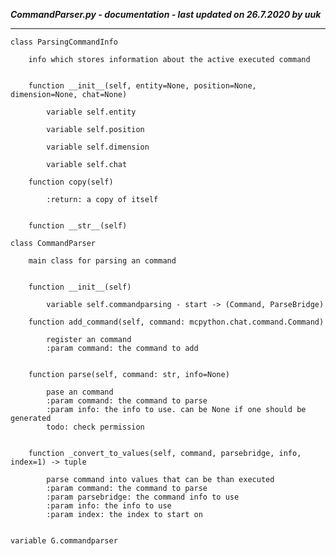 ***CommandParser.py - documentation - last updated on 26.7.2020 by uuk***
___

    class ParsingCommandInfo
        
        info which stores information about the active executed command


        function __init__(self, entity=None, position=None, dimension=None, chat=None)

            variable self.entity

            variable self.position

            variable self.dimension

            variable self.chat

        function copy(self)
            
            :return: a copy of itself


        function __str__(self)

    class CommandParser
        
        main class for parsing an command


        function __init__(self)

            variable self.commandparsing - start -> (Command, ParseBridge)

        function add_command(self, command: mcpython.chat.command.Command)
            
            register an command
            :param command: the command to add


        function parse(self, command: str, info=None)
            
            pase an command
            :param command: the command to parse
            :param info: the info to use. can be None if one should be generated
            todo: check permission


        function _convert_to_values(self, command, parsebridge, info, index=1) -> tuple
            
            parse command into values that can be than executed
            :param command: the command to parse
            :param parsebridge: the command info to use
            :param info: the info to use
            :param index: the index to start on


    variable G.commandparser